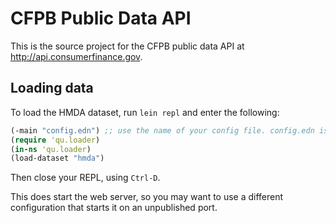 CFPB Public Data API
====================

This is the source project for the CFPB public data API at http://api.consumerfinance.gov.

## Loading data

To load the HMDA dataset, run `lein repl` and enter the following:

```clj
(-main "config.edn") ;; use the name of your config file. config.edn is an example
(require 'qu.loader)
(in-ns 'qu.loader)
(load-dataset "hmda")
```

Then close your REPL, using `Ctrl-D`.

This does start the web server, so you may want to use a different configuration that starts it on an unpublished port.
